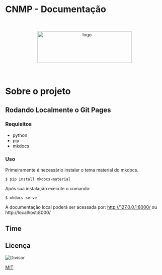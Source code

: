 # CNMP - Documentação
<br/>
<br/>

<div align="center">
<img src="https://github.com/CNMP-Coleta-Indicadores/CNMP-Doc/assets/63021624/5221a044-de1c-4fd0-b939-2d8a9868faf9" alt="logo" width="300" height="100" > </div>
<br/>
<br/>

# Sobre o projeto





## Rodando Localmente o Git Pages


### Requisitos
- python
- pip
- mkdocs

### Uso
Primeiramente é necessário instalar o tema material do mkdocs.
```terminal
$ pip install mkdocs-material
```
Após sua instalação execute o comando:
```terminal
$ mkdocs serve
```
A documentação local poderá ser acessada por: http://127.0.0.1:8000/ ou http://localhost:8000/

## Time


## Licença
<img src="https://github.com/fga-eps-mds/2023-2-GEROcuidado-Doc/assets/51385738/1f6a7d6f-e8e1-42aa-b70e-819359a6114e" title="Divisor" style="max-height:60px; width:auto; display:block;">

[MIT](./LICENSE)
